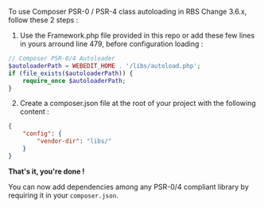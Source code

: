 To use Composer PSR-0 / PSR-4 class autoloading in RBS Change 3.6.x, follow these 2 steps :

1. Use the Framework.php file provided in this repo or add these few lines in yours arround line 479, before configuration loading :

```php
// Composer PSR-0/4 Autoloader
$autoloaderPath = WEBEDIT_HOME . '/libs/autoload.php';
if (file_exists($autoloaderPath)) {
	require_once $autoloaderPath;
}
```

2. Create a composer.json file at the root of your project with the following content :

```json
{
    "config": {
        "vendor-dir": "libs/"
    }
}
```

**That's it, you're done !**

You can now add dependencies among any PSR-0/4 compliant library by requiring it in your `composer.json`.